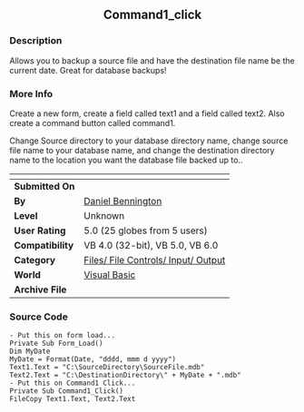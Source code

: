 ﻿<div align="center">

## Command1\_click


</div>

### Description

Allows you to backup a source file and have the destination file name be the current date. Great for database backups!
 
### More Info
 
Create a new form, create a field called text1 and a field called text2. Also create a command button called command1.

Change Source directory to your database directory name, change source file name to your database name, and change the destination directory name to the location you want the database file backed up to..


<span>             |<span>
---                |---
**Submitted On**   |
**By**             |[Daniel Bennington](https://github.com/Planet-Source-Code/PSCIndex/blob/master/ByAuthor/daniel-bennington.md)
**Level**          |Unknown
**User Rating**    |5.0 (25 globes from 5 users)
**Compatibility**  |VB 4\.0 \(32\-bit\), VB 5\.0, VB 6\.0
**Category**       |[Files/ File Controls/ Input/ Output](https://github.com/Planet-Source-Code/PSCIndex/blob/master/ByCategory/files-file-controls-input-output__1-3.md)
**World**          |[Visual Basic](https://github.com/Planet-Source-Code/PSCIndex/blob/master/ByWorld/visual-basic.md)
**Archive File**   |[](https://github.com/Planet-Source-Code/daniel-bennington-command1-click__1-1112/archive/master.zip)





### Source Code

```
- Put this on form load...
Private Sub Form_Load()
Dim MyDate
MyDate = Format(Date, "dddd, mmm d yyyy")
Text1.Text = "C:\SourceDirectory\SourceFile.mdb"
Text2.Text = "C:\DestinationDirectory\" + MyDate + ".mdb"
- Put this on Command1 Click...
Private Sub Command1_Click()
FileCopy Text1.Text, Text2.Text
```

